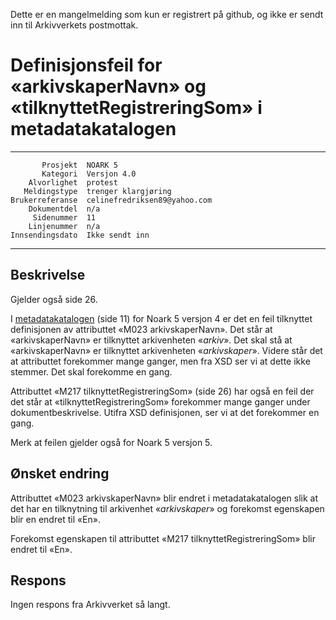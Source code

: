 Dette er en mangelmelding som kun er registrert på github, og ikke er sendt inn til Arkivverkets postmottak. 

Definisjonsfeil for «arkivskaperNavn» og «tilknyttetRegistreringSom» i metadatakatalogen
========================================================================================

 ------------------  ---------------------------------
           Prosjekt  NOARK 5
           Kategori  Versjon 4.0
        Alvorlighet  protest
       Meldingstype  trenger klargjøring
    Brukerreferanse  celinefredriksen89@yahoo.com
        Dokumentdel  n/a
         Sidenummer  11
        Linjenummer  n/a
    Innsendingsdato  Ikke sendt inn
 ------------------  ---------------------------------

Beskrivelse
-----------

Gjelder også side 26.

I [metadatakatalogen](https://www.arkivverket.no/forvaltning-og-utvikling/noark-standarden/noark-5/noark5-standarden/_/attachment/download/f52e37da-31ed-4bf0-9fbf-69f0357aa25c:025a30b602a65d74377b9e0c22a0f2fb8eab84df/Noark5v4%20vedl1%20Metadatakatalog.pdf)
(side 11) for Noark 5 versjon 4 er det en feil tilknyttet definisjonen
av attributtet «M023 arkivskaperNavn». Det står at «arkivskaperNavn»
er tilknyttet arkivenheten «*arkiv*». Det skal stå at
«arkivskaperNavn» er tilknyttet arkivenheten «*arkivskaper*». Videre
står det at attributtet forekommer mange ganger, men fra XSD ser vi at
dette ikke stemmer. Det skal forekomme en gang.

Attributtet «M217 tilknyttetRegistreringSom» (side 26) har også en
feil der det står at «tilknyttetRegistreringSom» forekommer mange
ganger under dokumentbeskrivelse.  Utifra XSD definisjonen, ser vi at
det forekommer en gang.

Merk at feilen gjelder også for Noark 5 versjon 5.

Ønsket endring
--------------

Attributtet «M023 arkivskaperNavn» blir endret i metadatakatalogen
slik at det har en tilknytning til arkivenhet «*arkivskaper*» og
forekomst egenskapen blir en endret til «En».

Forekomst egenskapen til attributtet «M217 tilknyttetRegistreringSom»
blir endret til «En».

Respons
-------

Ingen respons fra Arkivverket så langt.
